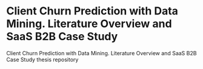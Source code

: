 # Client Churn Prediction with Data Mining. Literature Overview and SaaS B2B Case Study 
Client Churn Prediction with Data Mining. Literature Overview and SaaS B2B Case Study thesis repository
